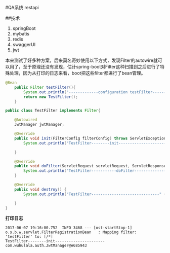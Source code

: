 #QA系统 restapi



##技术
1. springBoot
2. mybatis
3. redis
4. swaggerUI
5. jwt


本来测试了好多种方案，后来莫名奇妙使用以下方式，发现Filter的autowire就可以用了，至于原理还没有发现，估计spring-boot对Filter这种扫描到之后进行了特殊处理，因为从打印的日志来看，boot把这些filter都进行了bean管理。
 
```java
@Bean
    public Filter testFilter(){
        System.out.println("-------------configuration testFilter---------------");
        return new TestFilter();
    }

```
 
```java
public class TestFilter implements Filter{

    @Autowired
    JwtManager jwtManager;

    @Override
    public void init(FilterConfig filterConfig) throws ServletException {
        System.out.println("TestFilter--------init----------------------" + jwtManager);

    }

    @Override
    public void doFilter(ServletRequest servletRequest, ServletResponse servletResponse, FilterChain filterChain) throws IOException, ServletException {
        System.out.println("TestFilter-----------doFilter-------------------" + jwtManager);
    }

    @Override
    public void destroy() {
        System.out.println("TestFilter------------------------------" + jwtManager);

    }
}

```
**打印日志**
```
2017-06-07 19:16:00.752  INFO 3468 --- [ost-startStop-1] o.s.b.w.servlet.FilterRegistrationBean   : Mapping filter: 'testFilter' to: [/*]
TestFilter--------init----------------------com.wuhulala.auth.JwtManager@e685943

```